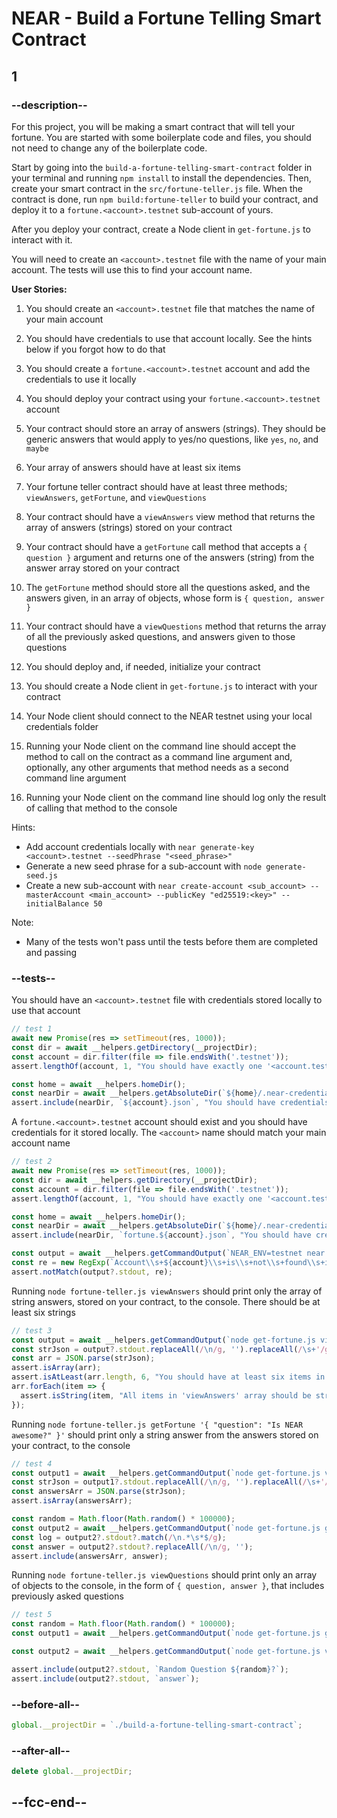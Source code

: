 # NEAR - Build a Fortune Telling Smart Contract

## 1

### --description--

For this project, you will be making a smart contract that will tell your fortune. You are started with some boilerplate code and files, you should not need to change any of the boilerplate code.

Start by going into the `build-a-fortune-telling-smart-contract` folder in your terminal and running `npm install` to install the dependencies. Then, create your smart contract in the `src/fortune-teller.js` file. When the contract is done, run `npm build:fortune-teller` to build your contract, and deploy it to a `fortune.<account>.testnet` sub-account of yours.

After you deploy your contract, create a Node client in `get-fortune.js` to interact with it.

You will need to create an `<account>.testnet` file with the name of your main account. The tests will use this to find your account name.

**User Stories:**

1. You should create an `<account>.testnet` file that matches the name of your main account

1. You should have credentials to use that account locally. See the hints below if you forgot how to do that

1. You should create a `fortune.<account>.testnet` account and add the credentials to use it locally

1. You should deploy your contract using your `fortune.<account>.testnet` account

1. Your contract should store an array of answers (strings). They should be generic answers that would apply to yes/no questions, like `yes`, `no`, and `maybe`

1. Your array of answers should have at least six items

1. Your fortune teller contract should have at least three methods; `viewAnswers`, `getFortune`, and `viewQuestions`

1. Your contract should have a `viewAnswers` view method that returns the array of answers (strings) stored on your contract

1. Your contract should have a `getFortune` call method that accepts a `{ question }` argument and returns one of the answers (string) from the answer array stored on your contract

1. The `getFortune` method should store all the questions asked, and the answers given, in an array of objects, whose form is `{ question, answer }`

1. Your contract should have a `viewQuestions` method that returns the array of all the previously asked questions, and answers given to those questions

1. You should deploy and, if needed, initialize your contract

1. You should create a Node client in `get-fortune.js` to interact with your contract

1. Your Node client should connect to the NEAR testnet using your local credentials folder

1. Running your Node client on the command line should accept the method to call on the contract as a command line argument and, optionally, any other arguments that method needs as a second command line argument

1. Running your Node client on the command line should log only the result of calling that method to the console

Hints:

- Add account credentials locally with `near generate-key <account>.testnet --seedPhrase "<seed_phrase>"`
- Generate a new seed phrase for a sub-account with `node generate-seed.js`
- Create a new sub-account with `near create-account <sub_account> --masterAccount <main_account> --publicKey "ed25519:<key>" --initialBalance 50`

Note:

- Many of the tests won't pass until the tests before them are completed and passing

### --tests--

You should have an `<account>.testnet` file with credentials stored locally to use that account

```js
// test 1
await new Promise(res => setTimeout(res, 1000));
const dir = await __helpers.getDirectory(__projectDir);
const account = dir.filter(file => file.endsWith('.testnet'));
assert.lengthOf(account, 1, "You should have exactly one '<account.testnet>' file");

const home = await __helpers.homeDir();
const nearDir = await __helpers.getAbsoluteDir(`${home}/.near-credentials/testnet`);
assert.include(nearDir, `${account}.json`, "You should have credentials for your account stored locally");
```

A `fortune.<account>.testnet` account should exist and you should have credentials for it stored locally. The `<account>` name should match your main account name

```js
// test 2
await new Promise(res => setTimeout(res, 1000));
const dir = await __helpers.getDirectory(__projectDir);
const account = dir.filter(file => file.endsWith('.testnet'));
assert.lengthOf(account, 1, "You should have exactly one '<account.testnet>' file");

const home = await __helpers.homeDir();
const nearDir = await __helpers.getAbsoluteDir(`${home}/.near-credentials/testnet`);
assert.include(nearDir, `fortune.${account}.json`, "You should have credentials for your account stored locally");

const output = await __helpers.getCommandOutput(`NEAR_ENV=testnet near state fortune.${account}`, __projectDir);
const re = new RegExp(`Account\\s+${account}\\s+is\\s+not\\s+found\\s+in\\s+testnet`, 'g');
assert.notMatch(output?.stdout, re);
```

Running `node fortune-teller.js viewAnswers` should print only the array of string answers, stored on your contract, to the console. There should be at least six strings

```js
// test 3
const output = await __helpers.getCommandOutput(`node get-fortune.js viewAnswers`, __projectDir);
const strJson = output?.stdout.replaceAll(/\n/g, '').replaceAll(/\s+'/g, '"').replaceAll(/',/g, '",').replaceAll(/'\]/g, '"]');
const arr = JSON.parse(strJson);
assert.isArray(arr);
assert.isAtLeast(arr.length, 6, "You should have at least six items in your 'viewAnswers' array");
arr.forEach(item => {
  assert.isString(item, "All items in 'viewAnswers' array should be strings");
});
```

Running `node fortune-teller.js getFortune '{ "question": "Is NEAR awesome?" }'` should print only a string answer from the answers stored on your contract, to the console

```js
// test 4
const output1 = await __helpers.getCommandOutput(`node get-fortune.js viewAnswers`, __projectDir);
const strJson = output1?.stdout.replaceAll(/\n/g, '').replaceAll(/\s+'/g, '"').replaceAll(/',/g, '",').replaceAll(/'\]/g, '"]');
const answersArr = JSON.parse(strJson);
assert.isArray(answersArr);

const random = Math.floor(Math.random() * 100000);
const output2 = await __helpers.getCommandOutput(`node get-fortune.js getFortune '{ "question": "Is NEAR awesome ${random}?" }'`, __projectDir);
const log = output2?.stdout?.match(/\n.*\s*$/g);
const answer = output2?.stdout?.replaceAll(/\n/g, '');
assert.include(answersArr, answer);
```

Running `node fortune-teller.js viewQuestions` should print only an array of objects to the console, in the form of `{ question, answer }`, that includes previously asked questions

```js
// test 5
const random = Math.floor(Math.random() * 100000);
const output1 = await __helpers.getCommandOutput(`node get-fortune.js getFortune '{ "question": "Random Question ${random}?" }'`, __projectDir);

const output2 = await __helpers.getCommandOutput(`node get-fortune.js viewQuestions`, __projectDir);

assert.include(output2?.stdout, `Random Question ${random}?`);
assert.include(output2?.stdout, `answer`);
```

### --before-all--

```js
global.__projectDir = `./build-a-fortune-telling-smart-contract`;
```

### --after-all--

```js
delete global.__projectDir;
```

## --fcc-end--
